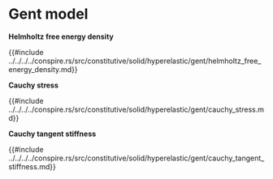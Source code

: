 # Gent model

<!-- cmdrun sed 's/super::NeoHookean/neo_hookean.html/' ../../../../conspire.rs/src/constitutive/solid/hyperelastic/gent/model.md -->

**Helmholtz free energy density**

{{#include ../../../../conspire.rs/src/constitutive/solid/hyperelastic/gent/helmholtz_free_energy_density.md}}

**Cauchy stress**

{{#include ../../../../conspire.rs/src/constitutive/solid/hyperelastic/gent/cauchy_stress.md}}

**Cauchy tangent stiffness**

{{#include ../../../../conspire.rs/src/constitutive/solid/hyperelastic/gent/cauchy_tangent_stiffness.md}}
